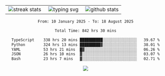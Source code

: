 <div align="center">
  <table style="border: none;" border="0" cellspacing="0" cellpadding="0">
    <tr>
      <td align="center" width="33%">
        <img src="https://github-readme-streak-stats.herokuapp.com/?user=kurtismassey&theme=tokyonight&hide_border=true" alt="streak stats" />
      </td>
      <td align="center" width="33%">
        <img src="https://readme-typing-svg.herokuapp.com/?font=Fira+Code&weight=600&size=15&duration=4000&pause=1000&color=00FF00&center=true&vCenter=true&random=false&width=150&lines=Hey%2C+I%27m+Kurtis!" alt="typing svg" />
      </td>
      <td align="center" width="33%">
        <img src="https://github-readme-stats.vercel.app/api?username=kurtismassey&show_icons=true&theme=tokyonight&hide_title=true" alt="github stats" />
      </td>
    </tr>
  </table>
</div>
<div align="center">

<!--START_SECTION:waka-->

```txt
From: 10 January 2025 - To: 18 August 2025

Total Time: 842 hrs 30 mins

TypeScript    338 hrs 20 mins ██████████░░░░░░░░░░░░░░░   39.67 %
Python        324 hrs 13 mins █████████▓░░░░░░░░░░░░░░░   38.01 %
YAML          53 hrs 21 mins  █▓░░░░░░░░░░░░░░░░░░░░░░░   06.26 %
JSON          26 hrs 10 mins  ▓░░░░░░░░░░░░░░░░░░░░░░░░   03.07 %
Bash          23 hrs 7 mins   ▓░░░░░░░░░░░░░░░░░░░░░░░░   02.71 %
```

<!--END_SECTION:waka-->

  <img src="https://github-readme-activity-graph.vercel.app/graph?username=kurtismassey&theme=tokyo-night&hide_border=true&custom_title=Contribution%20Graph" />

</div>